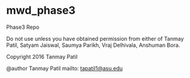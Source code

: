 # mwd_phase3
Phase3 Repo



Do not use unless you have obtained permission from either of Tanmay Patil, Satyam Jaiswal, Saumya Parikh, Vraj Delhivala, Anshuman Bora.

Copyright 2016 Tanmay Patil

@author Tanmay Patil mailto: tapatil1@asu.edu
